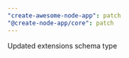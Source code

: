 ```yaml
---
"create-awesome-node-app": patch
"@create-node-app/core": patch
---
```


Updated extensions schema type
